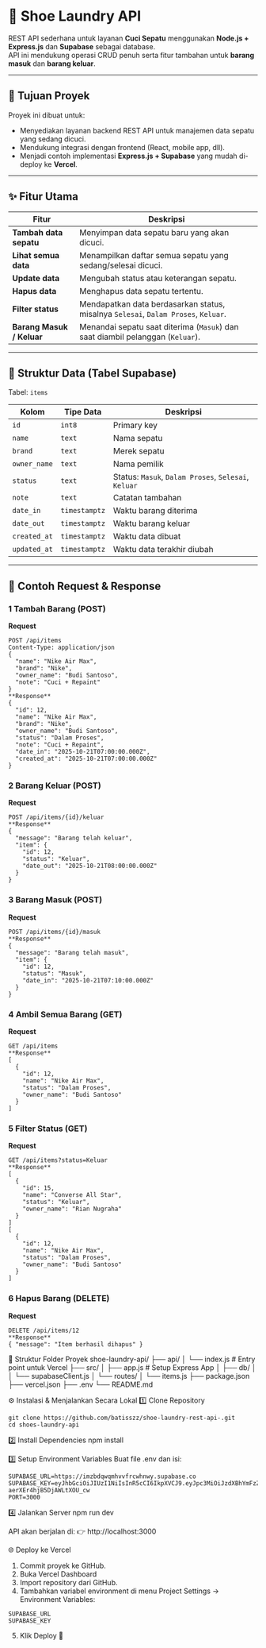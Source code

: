 # 🧼 Shoe Laundry API

REST API sederhana untuk layanan **Cuci Sepatu** menggunakan **Node.js + Express.js** dan **Supabase** sebagai database.  
API ini mendukung operasi CRUD penuh serta fitur tambahan untuk **barang masuk** dan **barang keluar**.

---

## 🚀 Tujuan Proyek

Proyek ini dibuat untuk:
- Menyediakan layanan backend REST API untuk manajemen data sepatu yang sedang dicuci.
- Mendukung integrasi dengan frontend (React, mobile app, dll).
- Menjadi contoh implementasi **Express.js + Supabase** yang mudah di-deploy ke **Vercel**.

---

## ✨ Fitur Utama

| Fitur | Deskripsi |
|-------|------------|
| **Tambah data sepatu** | Menyimpan data sepatu baru yang akan dicuci. |
| **Lihat semua data** | Menampilkan daftar semua sepatu yang sedang/selesai dicuci. |
| **Update data** | Mengubah status atau keterangan sepatu. |
| **Hapus data** | Menghapus data sepatu tertentu. |
| **Filter status** | Mendapatkan data berdasarkan status, misalnya `Selesai`, `Dalam Proses`, `Keluar`. |
| **Barang Masuk / Keluar** | Menandai sepatu saat diterima (`Masuk`) dan saat diambil pelanggan (`Keluar`). |

---

## 🧱 Struktur Data (Tabel Supabase)

Tabel: `items`

| Kolom | Tipe Data | Deskripsi |
|-------|------------|-----------|
| `id` | `int8` | Primary key |
| `name` | `text` | Nama sepatu |
| `brand` | `text` | Merek sepatu |
| `owner_name` | `text` | Nama pemilik |
| `status` | `text` | Status: `Masuk`, `Dalam Proses`, `Selesai`, `Keluar` |
| `note` | `text` | Catatan tambahan |
| `date_in` | `timestamptz` | Waktu barang diterima |
| `date_out` | `timestamptz` | Waktu barang keluar |
| `created_at` | `timestamptz` | Waktu data dibuat |
| `updated_at` | `timestamptz` | Waktu data terakhir diubah |

---

## 🧠 Contoh Request & Response

### 1 Tambah Barang (POST)
**Request**
```http
POST /api/items
Content-Type: application/json
{
  "name": "Nike Air Max",
  "brand": "Nike",
  "owner_name": "Budi Santoso",
  "note": "Cuci + Repaint"
}
**Response**
{
  "id": 12,
  "name": "Nike Air Max",
  "brand": "Nike",
  "owner_name": "Budi Santoso",
  "status": "Dalam Proses",
  "note": "Cuci + Repaint",
  "date_in": "2025-10-21T07:00:00.000Z",
  "created_at": "2025-10-21T07:00:00.000Z"
}
```
### 2  Barang Keluar (POST)
**Request**
```http
POST /api/items/{id}/keluar
**Response**
{
  "message": "Barang telah keluar",
  "item": {
    "id": 12,
    "status": "Keluar",
    "date_out": "2025-10-21T08:00:00.000Z"
  }
}
```
### 3  Barang Masuk (POST)
**Request**
```http
POST /api/items/{id}/masuk
**Response**
{
  "message": "Barang telah masuk",
  "item": {
    "id": 12,
    "status": "Masuk",
    "date_in": "2025-10-21T07:10:00.000Z"
  }
}
```
### 4  Ambil Semua Barang (GET)
**Request**
```http
GET /api/items
**Response**
[
  {
    "id": 12,
    "name": "Nike Air Max",
    "status": "Dalam Proses",
    "owner_name": "Budi Santoso"
  }
]
```
### 5  Filter Status (GET)
**Request**
```http
GET /api/items?status=Keluar
**Response**
[
  {
    "id": 15,
    "name": "Converse All Star",
    "status": "Keluar",
    "owner_name": "Rian Nugraha"
  }
]
[
  {
    "id": 12,
    "name": "Nike Air Max",
    "status": "Dalam Proses",
    "owner_name": "Budi Santoso"
  }
]
```
### 6  Hapus Barang (DELETE)
**Request**
```http
DELETE /api/items/12
**Response**
{ "message": "Item berhasil dihapus" }
```
🧩 Struktur Folder Proyek
shoe-laundry-api/
├── api/
│   └── index.js          # Entry point untuk Vercel
├── src/
│   ├── app.js            # Setup Express App
│   ├── db/
│   │   └── supabaseClient.js
│   └── routes/
│       └── items.js
├── package.json
├── vercel.json
├── .env
└── README.md

⚙️ Instalasi & Menjalankan Secara Lokal
1️⃣ Clone Repository
```
git clone https://github.com/batisszz/shoe-laundry-rest-api-.git
cd shoes-laundry-api
```
2️⃣ Install Dependencies
npm install

3️⃣ Setup Environment Variables
Buat file .env dan isi:
```
SUPABASE_URL=https://imzbdqwqmhvvfrcwhnwy.supabase.co
SUPABASE_KEY=eyJhbGciOiJIUzI1NiIsInR5cCI6IkpXVCJ9.eyJpc3MiOiJzdXBhYmFzZSIsInJlZiI6ImltemJkcXdxbWh2dmZyY3dobnd5Iiwicm9sZSI6InNlcnZpY2Vfcm9sZSIsImlhdCI6MTc2MDk5NjYxOCwiZXhwIjoyMDc2NTcyNjE4fQ.uN_z1dsjXUQpBzwg1NF-aerXEr4hjB5DjAWLtXOU_cw
PORT=3000
```
4️⃣ Jalankan Server
npm run dev

API akan berjalan di:
👉 http://localhost:3000

🌐 Deploy ke Vercel
1. Commit proyek ke GitHub.
2. Buka Vercel Dashboard
3. Import repository dari GitHub.
4. Tambahkan variabel environment di menu Project Settings → Environment Variables:
```
SUPABASE_URL
SUPABASE_KEY
```
5. Klik Deploy 🚀
